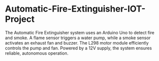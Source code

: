 # Automatic-Fire-Extinguisher-IOT-Project
The Automatic Fire Extinguisher system uses an Arduino Uno to detect fire and smoke. A flame sensor triggers a water pump, while a smoke sensor activates an exhaust fan and buzzer. The L298 motor module efficiently controls the pump and fan. Powered by a 12V supply, the system ensures reliable, autonomous operation.
